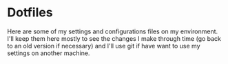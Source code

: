 # Dotfiles
Here are some of my settings and configurations files on my environment. I'll keep them here mostly to see the changes I make
through time (go back to an old version if necessary) and I'll use git if have want to use my settings on another machine. 
